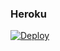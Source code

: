 ### Heroku
[![Deploy](https://www.herokucdn.com/deploy/button.svg)](https://heroku.com/deploy?template=https://github.com/xhoho25/ubuntu-desktop-on-heroku) 
